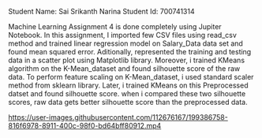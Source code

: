 Student Name: Sai Srikanth Narina 
Student Id: 700741314

Machine Learning Assignment 4 is done completely using Jupiter Notebook. In this assignment, I imported few CSV files using read_csv method and trained linear regression model on Salary_Data data set and found mean squared error. Aditionally, represented the training and testing data in a scatter plot using Matplotlib library. Moreover, i trained KMeans algorithm on the K-Mean_dataset and found silhouette score of the raw data. To perform feature scaling on K-Mean_dataset, i used standard scaler method from sklearn library. Later, i trained KMeans on this Preprocessed datset and found silhouette score. when i compared these two silhouette scores, raw data gets better silhouette score than the preprocessed data.

https://user-images.githubusercontent.com/112676167/199386758-816f6978-8911-400c-98f0-bd64bff80912.mp4

